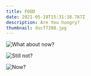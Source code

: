 ```yaml
---
title: FOOD
date: 2021-05-10T15:31:18.767Z
description: Are You hungry?
thumbnail: dscf7398.jpg
---
```

![What about now?](dscf7327.jpg)

![](dscf7321.jpg "Still not?")

![](dscf0616-1-перетянутый-.jpg "Now?")